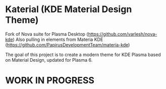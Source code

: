 # Katerial (KDE Material Design Theme)
Fork of Nova suite for Plasma Desktop (https://github.com/varlesh/nova-kde)
Also pulling in elements from Materia KDE (https://github.com/PapirusDevelopmentTeam/materia-kde)

The goal of this project is to create a modern theme for KDE Plasma based on Material Design, updated for Plasma 6. 

# WORK IN PROGRESS
